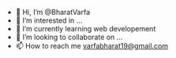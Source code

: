 - 👋 Hi, I’m @BharatVarfa
- 👀 I’m interested in ...
- 🌱 I’m currently learning web developement
- 💞️ I’m looking to collaborate on ...
- 📫 How to reach me varfabharat19@gmail.com

<!---
BharatVarfa/BharatVarfa is a ✨ special ✨ repository because its `README.md` (this file) appears on your GitHub profile.
You can click the Preview link to take a look at your changes.
--->
